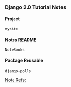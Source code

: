 ### Django 2.0 Tutorial Notes

#### Project

    mysite

#### Notes README

    NoteBooks

#### Package Reusable

    django-polls


[Note Refs:](https://docs.djangoproject.com/en/2.0/intro/) 